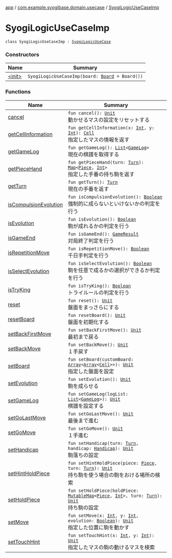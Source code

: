 [app](../../index.md) / [com.example.syogibase.domain.usecase](../index.md) / [SyogiLogicUseCaseImp](./index.md)

# SyogiLogicUseCaseImp

`class SyogiLogicUseCaseImp : `[`SyogiLogicUseCase`](../-syogi-logic-use-case/index.md)

### Constructors

| Name | Summary |
|---|---|
| [&lt;init&gt;](-init-.md) | `SyogiLogicUseCaseImp(board: `[`Board`](../../com.example.syogibase.domain.model/-board/index.md)` = Board())` |

### Functions

| Name | Summary |
|---|---|
| [cancel](cancel.md) | `fun cancel(): `[`Unit`](https://kotlinlang.org/api/latest/jvm/stdlib/kotlin/-unit/index.html)<br>動かせるマスの設定をリセットする |
| [getCellInformation](get-cell-information.md) | `fun getCellInformation(x: `[`Int`](https://kotlinlang.org/api/latest/jvm/stdlib/kotlin/-int/index.html)`, y: `[`Int`](https://kotlinlang.org/api/latest/jvm/stdlib/kotlin/-int/index.html)`): `[`Cell`](../../com.example.syogibase.domain.model/-cell/index.md)<br>指定したマスの情報を返す |
| [getGameLog](get-game-log.md) | `fun getGameLog(): `[`List`](https://kotlinlang.org/api/latest/jvm/stdlib/kotlin.collections/-list/index.html)`<`[`GameLog`](../../com.example.syogibase.domain.model/-game-log/index.md)`>`<br>現在の棋譜を取得する |
| [getPieceHand](get-piece-hand.md) | `fun getPieceHand(turn: `[`Turn`](../../com.example.syogibase.domain.value/-turn/index.md)`): `[`Map`](https://kotlinlang.org/api/latest/jvm/stdlib/kotlin.collections/-map/index.html)`<`[`Piece`](../../com.example.syogibase.domain.model/-piece/index.md)`, `[`Int`](https://kotlinlang.org/api/latest/jvm/stdlib/kotlin/-int/index.html)`>`<br>指定した手番の持ち駒を返す |
| [getTurn](get-turn.md) | `fun getTurn(): `[`Turn`](../../com.example.syogibase.domain.value/-turn/index.md)<br>現在の手番を返す |
| [isCompulsionEvolution](is-compulsion-evolution.md) | `fun isCompulsionEvolution(): `[`Boolean`](https://kotlinlang.org/api/latest/jvm/stdlib/kotlin/-boolean/index.html)<br>強制的に成らないといけないかの判定を行う |
| [isEvolution](is-evolution.md) | `fun isEvolution(): `[`Boolean`](https://kotlinlang.org/api/latest/jvm/stdlib/kotlin/-boolean/index.html)<br>駒が成れるかの判定を行う |
| [isGameEnd](is-game-end.md) | `fun isGameEnd(): `[`GameResult`](../../com.example.syogibase.domain.value/-game-result/index.md)<br>対局終了判定を行う |
| [isRepetitionMove](is-repetition-move.md) | `fun isRepetitionMove(): `[`Boolean`](https://kotlinlang.org/api/latest/jvm/stdlib/kotlin/-boolean/index.html)<br>千日手判定を行う |
| [isSelectEvolution](is-select-evolution.md) | `fun isSelectEvolution(): `[`Boolean`](https://kotlinlang.org/api/latest/jvm/stdlib/kotlin/-boolean/index.html)<br>駒を任意で成るかの選択ができるか判定を行う |
| [isTryKing](is-try-king.md) | `fun isTryKing(): `[`Boolean`](https://kotlinlang.org/api/latest/jvm/stdlib/kotlin/-boolean/index.html)<br>トライルールの判定を行う |
| [reset](reset.md) | `fun reset(): `[`Unit`](https://kotlinlang.org/api/latest/jvm/stdlib/kotlin/-unit/index.html)<br>盤面をまっさらにする |
| [resetBoard](reset-board.md) | `fun resetBoard(): `[`Unit`](https://kotlinlang.org/api/latest/jvm/stdlib/kotlin/-unit/index.html)<br>盤面を初期化する |
| [setBackFirstMove](set-back-first-move.md) | `fun setBackFirstMove(): `[`Unit`](https://kotlinlang.org/api/latest/jvm/stdlib/kotlin/-unit/index.html)<br>最初まで戻る |
| [setBackMove](set-back-move.md) | `fun setBackMove(): `[`Unit`](https://kotlinlang.org/api/latest/jvm/stdlib/kotlin/-unit/index.html)<br>１手戻す |
| [setBoard](set-board.md) | `fun setBoard(customBoard: `[`Array`](https://kotlinlang.org/api/latest/jvm/stdlib/kotlin/-array/index.html)`<`[`Array`](https://kotlinlang.org/api/latest/jvm/stdlib/kotlin/-array/index.html)`<`[`Cell`](../../com.example.syogibase.domain.model/-cell/index.md)`>>): `[`Unit`](https://kotlinlang.org/api/latest/jvm/stdlib/kotlin/-unit/index.html)<br>指定した盤面を設定 |
| [setEvolution](set-evolution.md) | `fun setEvolution(): `[`Unit`](https://kotlinlang.org/api/latest/jvm/stdlib/kotlin/-unit/index.html)<br>駒を成らせる |
| [setGameLog](set-game-log.md) | `fun setGameLog(logList: `[`List`](https://kotlinlang.org/api/latest/jvm/stdlib/kotlin.collections/-list/index.html)`<`[`GameLog`](../../com.example.syogibase.domain.model/-game-log/index.md)`>): `[`Unit`](https://kotlinlang.org/api/latest/jvm/stdlib/kotlin/-unit/index.html)<br>棋譜を設定する |
| [setGoLastMove](set-go-last-move.md) | `fun setGoLastMove(): `[`Unit`](https://kotlinlang.org/api/latest/jvm/stdlib/kotlin/-unit/index.html)<br>最後まで進む |
| [setGoMove](set-go-move.md) | `fun setGoMove(): `[`Unit`](https://kotlinlang.org/api/latest/jvm/stdlib/kotlin/-unit/index.html)<br>１手進む |
| [setHandicap](set-handicap.md) | `fun setHandicap(turn: `[`Turn`](../../com.example.syogibase.domain.value/-turn/index.md)`, handicap: `[`Handicap`](../../com.example.syogibase.domain.value/-handicap/index.md)`): `[`Unit`](https://kotlinlang.org/api/latest/jvm/stdlib/kotlin/-unit/index.html)<br>駒落ちの設定 |
| [setHintHoldPiece](set-hint-hold-piece.md) | `fun setHintHoldPiece(piece: `[`Piece`](../../com.example.syogibase.domain.model/-piece/index.md)`, turn: `[`Turn`](../../com.example.syogibase.domain.value/-turn/index.md)`): `[`Unit`](https://kotlinlang.org/api/latest/jvm/stdlib/kotlin/-unit/index.html)<br>持ち駒を使う場合の駒をおける場所の検索 |
| [setHoldPiece](set-hold-piece.md) | `fun setHoldPiece(holdPiece: `[`MutableMap`](https://kotlinlang.org/api/latest/jvm/stdlib/kotlin.collections/-mutable-map/index.html)`<`[`Piece`](../../com.example.syogibase.domain.model/-piece/index.md)`, `[`Int`](https://kotlinlang.org/api/latest/jvm/stdlib/kotlin/-int/index.html)`>, turn: `[`Turn`](../../com.example.syogibase.domain.value/-turn/index.md)`): `[`Unit`](https://kotlinlang.org/api/latest/jvm/stdlib/kotlin/-unit/index.html)<br>持ち駒の設定 |
| [setMove](set-move.md) | `fun setMove(x: `[`Int`](https://kotlinlang.org/api/latest/jvm/stdlib/kotlin/-int/index.html)`, y: `[`Int`](https://kotlinlang.org/api/latest/jvm/stdlib/kotlin/-int/index.html)`, evolution: `[`Boolean`](https://kotlinlang.org/api/latest/jvm/stdlib/kotlin/-boolean/index.html)`): `[`Unit`](https://kotlinlang.org/api/latest/jvm/stdlib/kotlin/-unit/index.html)<br>指定した位置に駒を動かす |
| [setTouchHint](set-touch-hint.md) | `fun setTouchHint(x: `[`Int`](https://kotlinlang.org/api/latest/jvm/stdlib/kotlin/-int/index.html)`, y: `[`Int`](https://kotlinlang.org/api/latest/jvm/stdlib/kotlin/-int/index.html)`): `[`Unit`](https://kotlinlang.org/api/latest/jvm/stdlib/kotlin/-unit/index.html)<br>指定したマスの駒の動けるマスを検索 |

